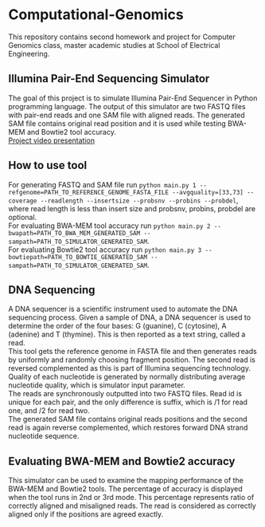 # Computational-Genomics
This repository contains second homework and project for Computer Genomics class, master academic studies at School of Electrical Engineering.

## Illumina Pair-End Sequencing Simulator
The goal of this project is to simulate Illumina Pair-End Sequencer in Python programming language. The output of this simulator are two FASTQ files with pair-end reads and one SAM file with aligned reads. The generated SAM file contains original read position and it is used while testing BWA-MEM and Bowtie2 tool accuracy. <br/>
[Project video presentation](https://bit.ly/2RSHyOs)
<br/>
## How to use tool
For generating FASTQ and SAM file run `python main.py 1 --refgenome=PATH_TO_REFERENCE_GENOME_FASTA_FILE --avgquality=[33,73] --coverage --readlength --insertsize --probsnv --probins --probdel`, where read length is less than insert size and probsnv, probins, probdel are optional. <br/>
For evaluating BWA-MEM tool accuracy run `python main.py 2 --bwapath=PATH_TO_BWA_MEM_GENERATED_SAM --sampath=PATH_TO_SIMULATOR_GENERATED_SAM`. <br/>
For evaluating Bowtie2 tool accuracy run `python main.py 3 --bowtiepath=PATH_TO_BOWTIE_GENERATED_SAM --sampath=PATH_TO_SIMULATOR_GENERATED_SAM`. <br/>
## DNA Sequencing
A DNA sequencer is a scientific instrument used to automate the DNA sequencing process. Given a sample of DNA, a DNA sequencer is used to determine the order of the four bases: G (guanine), C (cytosine), A (adenine) and T (thymine). This is then reported as a text string, called a read. <br/>
This tool gets the reference genome in FASTA file and then generates reads by uniformly and randomly choosing fragment position. The second read is reversed complemented as this is part of Illumina sequencing technology. <br/>
Quality of each nucleotide is generated by normally distributing average nucleotide quality, which is simulator input parameter. <br/>
The reads are synchronously outputted into two FASTQ files. Read id is unique for each pair, and the only difference is suffix, which is /1 for read one, and /2 for read two. <br/>
The generated SAM file contains original reads positions and the second read is again reverse complemented, which restores forward DNA strand nucleotide sequence. <br/>
## Evaluating BWA-MEM and Bowtie2 accuracy
This simulator can be used to examine the mapping performance of the BWA-MEM and Bowtie2 tools. The percentage of accuracy is displayed when the tool runs in 2nd or 3rd mode. This percentage represents ratio of correctly aligned and misaligned reads. The read is considered as correctly aligned only if the positions are agreed exactly. 


